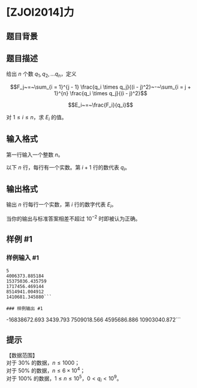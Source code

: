 # [ZJOI2014]力

## 题目背景



## 题目描述

给出 $n$ 个数 $q_1,q_2, \dots q_n$，定义

$$F_j~=~\sum_{i = 1}^{j - 1} \frac{q_i \times q_j}{(i - j)^2}~-~\sum_{i = j + 1}^{n} \frac{q_i \times q_j}{(i - j)^2}$$

$$E_i~=~\frac{F_i}{q_i}$$

对 $1 \leq i \leq n$，求 $E_i$ 的值。


## 输入格式

第一行输入一个整数 $n$。

以下 $n$ 行，每行有一个实数。第 $i+1$ 行的数代表 $q_i$。


## 输出格式

输出 $n$ 行每行一个实数，第 $i$ 行的数字代表 $E_i$。

当你的输出与标准答案相差不超过 $10^{-2}$ 时即被认为正确。

## 样例 #1

### 样例输入 #1
```
5
4006373.885184
15375036.435759
1717456.469144
8514941.004912
1410681.345880```

### 样例输出 #1

```
-16838672.693
3439.793
7509018.566
4595686.886
10903040.872```

## 提示

【数据范围】   
对于 $30\%$ 的数据，$n \leq 1000$；   
对于 $50\%$ 的数据，$n \leq 6 \times 10^4$；   
对于 $100\%$ 的数据，$1 \leq n \leq 10^5$，$0 < q_i < 10^9$。

